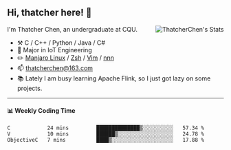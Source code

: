 ## Hi, thatcher here! :wave:

<img align="right" src="https://github-readme-stats.vercel.app/api?username=thatcherchen&title_color=333&text_color=777" alt="ThatcherChen's Stats" >

I'm Thatcher Chen, an undergraduate at CQU.

- :hammer_and_pick:  C / C++ / Python / Java / C# 
- :seedling:  Major in IoT Engineering
- :pencil2: [Manjaro Linux](https://github.com/manjaro) / [Zsh](https://github.com/zsh-users/zsh) / [Vim](https://github.com/vim/vim) / [nnn](https://github.com/jarun/nnn)
- :mailbox: thatcherchen@163.com
- :books: Lately I am busy learning Apache Flink, so I just got lazy on some projects.

---

#### :bar_chart: Weekly Coding Time

<!--START_SECTION:waka-->

```text
C            24 mins         ██████████████▒░░░░░░░░░░   57.34 %
V            10 mins         ██████▒░░░░░░░░░░░░░░░░░░   24.78 %
ObjectiveC   7 mins          ████▒░░░░░░░░░░░░░░░░░░░░   17.88 %
```

<!--END_SECTION:waka-->
